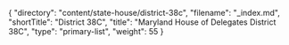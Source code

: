 {
  "directory": "content/state-house/district-38c",
  "filename": "_index.md",
  "shortTitle": "District 38C",
  "title": "Maryland House of Delegates District 38C",
  "type": "primary-list",
  "weight": 55
}
